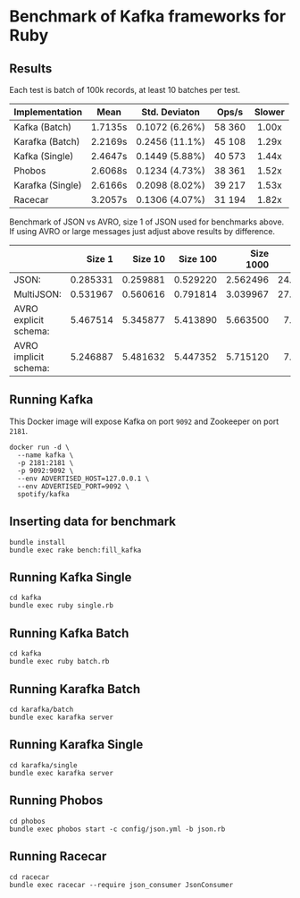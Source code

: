 # Benchmark of Kafka frameworks for Ruby

## Results

Each test is batch of 100k records, at least 10 batches per test.

| Implementation   | Mean    | Std. Deviaton  | Ops/s  | Slower |
| ---------------- | ------- | :------------: | :----: | :----: |
| Kafka (Batch)    | 1.7135s | 0.1072 (6.26%) | 58 360 | 1.00x  |
| Karafka (Batch)  | 2.2169s | 0.2456 (11.1%) | 45 108 | 1.29x  |
| Kafka (Single)   | 2.4647s | 0.1449 (5.88%) | 40 573 | 1.44x  |
| Phobos           | 2.6068s | 0.1234 (4.73%) | 38 361 | 1.52x  |
| Karafka (Single) | 2.6166s | 0.2098 (8.02%) | 39 217 | 1.53x  |
| Racecar          | 3.2057s | 0.1306 (4.07%) | 31 194 | 1.82x  |

Benchmark of JSON vs AVRO, size 1 of JSON used for benchmarks above. If using AVRO or large messages just adjust above results by difference.

|                       | Size 1   | Size 10  | Size 100 | Size 1000 | size 10000 |
| ----------------------| -------: | -------: | -------: | --------: | ---------: |
| JSON:                 | 0.285331 | 0.259881 | 0.529220 | 2.562496  | 24.578918  |
| MultiJSON:            | 0.531967 | 0.560616 | 0.791814 | 3.039967  | 27.899754  |
| AVRO explicit schema: | 5.467514 | 5.345877 | 5.413890 | 5.663500  |  7.689758  |
| AVRO implicit schema: | 5.246887 | 5.481632 | 5.447352 | 5.715120  |  7.890285  |

## Running Kafka

This Docker image will expose Kafka on port `9092` and Zookeeper on port `2181`.

```
docker run -d \
  --name kafka \
  -p 2181:2181 \
  -p 9092:9092 \
  --env ADVERTISED_HOST=127.0.0.1 \
  --env ADVERTISED_PORT=9092 \
  spotify/kafka
```

## Inserting data for benchmark

```
bundle install
bundle exec rake bench:fill_kafka
```

## Running Kafka Single

```
cd kafka
bundle exec ruby single.rb
```

## Running Kafka Batch

```
cd kafka
bundle exec ruby batch.rb
```

## Running Karafka Batch

```
cd karafka/batch
bundle exec karafka server
```

## Running Karafka Single

```
cd karafka/single
bundle exec karafka server
```

## Running Phobos

```
cd phobos
bundle exec phobos start -c config/json.yml -b json.rb
```

## Running Racecar

```
cd racecar
bundle exec racecar --require json_consumer JsonConsumer
```
